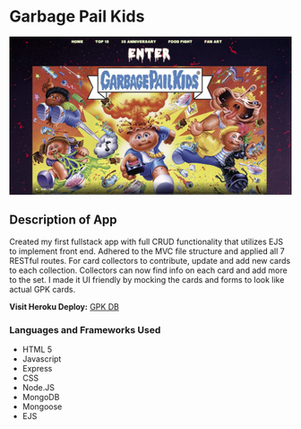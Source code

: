 # Garbage Pail Kids
![GPK HOMPAGE](public/css/images/gpk_home.jpg)
#####
## Description of App
Created my first fullstack app with full CRUD functionality that utilizes EJS to implement front end. Adhered to the MVC file structure and applied all 7 RESTful routes. For card collectors to contribute, update and add new cards to each collection. Collectors can now find info on each card and add more to the set. I made it UI friendly by mocking the cards and forms to look like actual GPK cards. 

**Visit Heroku Deploy:** [GPK DB](https://gpkcards.herokuapp.com/)

### Languages and Frameworks Used
- HTML 5
- Javascript
- Express
- CSS
- Node.JS
- MongoDB
- Mongoose
- EJS

